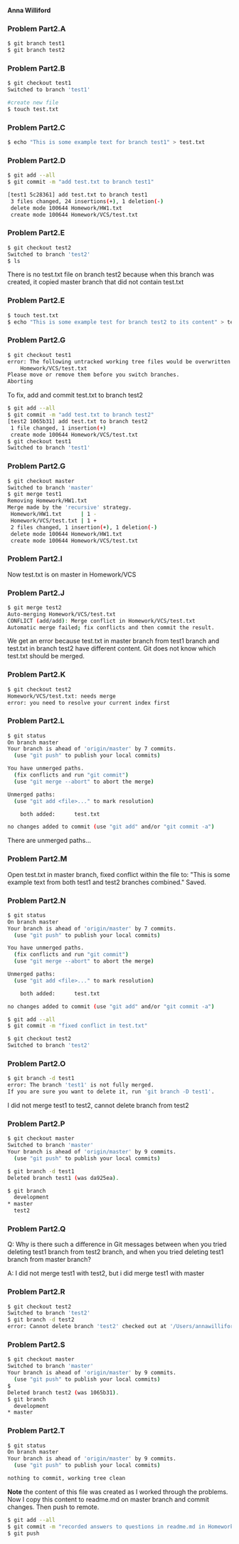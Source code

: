 **Anna Williford**

### Problem Part2.A
```bash
$ git branch test1
$ git branch test2
```

### Problem Part2.B
```bash
$ git checkout test1
Switched to branch 'test1'

#create new file
$ touch test.txt
```

### Problem Part2.C
```bash
$ echo "This is some example text for branch test1" > test.txt
```

### Problem Part2.D
```bash
$ git add --all
$ git commit -m "add test.txt to branch test1"

[test1 5c28361] add test.txt to branch test1
 3 files changed, 24 insertions(+), 1 deletion(-)
 delete mode 100644 Homework/HW1.txt
 create mode 100644 Homework/VCS/test.txt
```

### Problem Part2.E
```bash
$ git checkout test2
Switched to branch 'test2'
$ ls
```
There is no test.txt file on branch test2 because when this branch was created, it copied master branch that did not contain test.txt

### Problem Part2.E
```bash
$ touch test.txt
$ echo "This is some example test for branch test2 to its content" > test.txt
```
### Problem Part2.G
```bash
$ git checkout test1
error: The following untracked working tree files would be overwritten by checkout:
	Homework/VCS/test.txt
Please move or remove them before you switch branches.
Aborting
```
To fix, add and commit test.txt to branch test2
```bash
$ git add --all
$ git commit -m "add test.txt to branch test2"
[test2 1065b31] add test.txt to branch test2
 1 file changed, 1 insertion(+)
 create mode 100644 Homework/VCS/test.txt
$ git checkout test1
Switched to branch 'test1'
```

### Problem Part2.G
```bash
$ git checkout master
Switched to branch 'master'
$ git merge test1
Removing Homework/HW1.txt
Merge made by the 'recursive' strategy.
 Homework/HW1.txt      | 1 -
 Homework/VCS/test.txt | 1 +
 2 files changed, 1 insertion(+), 1 deletion(-)
 delete mode 100644 Homework/HW1.txt
 create mode 100644 Homework/VCS/test.txt 
```

### Problem Part2.I

Now test.txt is on master in Homework/VCS

### Problem Part2.J

```bash
$ git merge test2
Auto-merging Homework/VCS/test.txt
CONFLICT (add/add): Merge conflict in Homework/VCS/test.txt
Automatic merge failed; fix conflicts and then commit the result.
```
We get an error because test.txt in master branch from test1 branch and test.txt in branch test2 have different content. Git does not know which test.txt should be merged.

### Problem Part2.K
```bash
$ git checkout test2
Homework/VCS/test.txt: needs merge
error: you need to resolve your current index first
```

### Problem Part2.L
```bash 
$ git status
On branch master
Your branch is ahead of 'origin/master' by 7 commits.
  (use "git push" to publish your local commits)

You have unmerged paths.
  (fix conflicts and run "git commit")
  (use "git merge --abort" to abort the merge)

Unmerged paths:
  (use "git add <file>..." to mark resolution)

	both added:      test.txt

no changes added to commit (use "git add" and/or "git commit -a")
```

There are unmerged paths...

### Problem Part2.M
Open test.txt in master branch, fixed conflict within the file to:
"This is some example text from both test1 and test2 branches combined."
Saved.

### Problem Part2.N
```bash
$ git status
On branch master
Your branch is ahead of 'origin/master' by 7 commits.
  (use "git push" to publish your local commits)

You have unmerged paths.
  (fix conflicts and run "git commit")
  (use "git merge --abort" to abort the merge)

Unmerged paths:
  (use "git add <file>..." to mark resolution)

	both added:      test.txt

no changes added to commit (use "git add" and/or "git commit -a")

$ git add --all
$ git commit -m "fixed conflict in test.txt"

$ git checkout test2
Switched to branch 'test2'
```

### Problem Part2.O
```bash
$ git branch -d test1
error: The branch 'test1' is not fully merged.
If you are sure you want to delete it, run 'git branch -D test1'.
```
I did not merge test1 to test2, cannot delete branch from test2

### Problem Part2.P
```bash
$ git checkout master
Switched to branch 'master'
Your branch is ahead of 'origin/master' by 9 commits.
  (use "git push" to publish your local commits)

$ git branch -d test1
Deleted branch test1 (was da925ea).

$ git branch
  development
* master
  test2
```

### Problem Part2.Q

Q: Why is there such a difference in Git messages between when you tried deleting test1 branch from test2 branch, and when you tried deleting test1 branch from master branch?

A: I did not merge test1 with test2, but i did merge test1 with master

### Problem Part2.R
```bash
$ git checkout test2
Switched to branch 'test2'
$ git branch -d test2
error: Cannot delete branch 'test2' checked out at '/Users/annawilliford/Desktop/Anya/Git/DSP2019F'
```

### Problem Part2.S
```bash
$ git checkout master
Switched to branch 'master'
Your branch is ahead of 'origin/master' by 9 commits.
  (use "git push" to publish your local commits)
$ 
Deleted branch test2 (was 1065b31).
$ git branch
  development
* master
```
### Problem Part2.T
```bash
$ git status
On branch master
Your branch is ahead of 'origin/master' by 9 commits.
  (use "git push" to publish your local commits)

nothing to commit, working tree clean
```
**Note** the content of this file was created as I worked through the problems. Now I copy this content to readme.md on master branch and commit changes. Then push to remote.

```bash
$ git add --all
$ git commit -m "recorded answers to questions in readme.md in Homework/VCS"
$ git push
```
